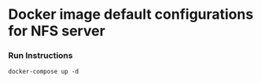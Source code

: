 Docker image default configurations for NFS server
================================

### Run Instructions

    docker-compose up -d
